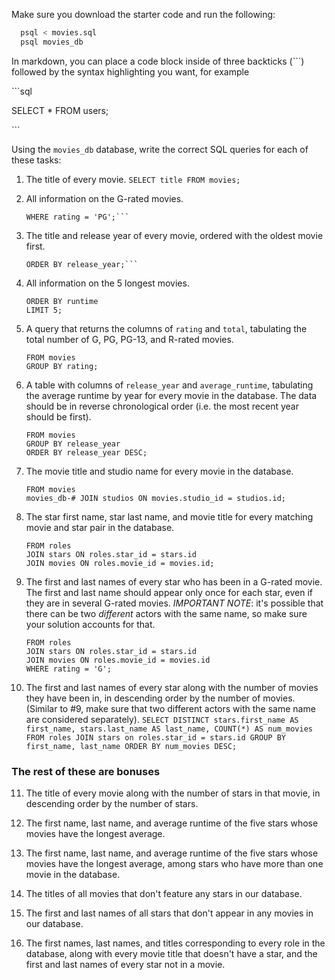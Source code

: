 Make sure you download the starter code and run the following:

```sh
  psql < movies.sql
  psql movies_db
```

In markdown, you can place a code block inside of three backticks (```) followed by the syntax highlighting you want, for example

\```sql

SELECT \* FROM users;

\```

Using the `movies_db` database, write the correct SQL queries for each of these tasks:

1.  The title of every movie.
    ```SELECT title FROM movies;```

2.  All information on the G-rated movies.
    ```SELECT * FROM movies
    WHERE rating = 'PG';```

3.  The title and release year of every movie, ordered with the
    oldest movie first.
    ```SELECT * FROM movies
    ORDER BY release_year;```
    
4.  All information on the 5 longest movies.
    ```SELECT * FROM movies
    ORDER BY runtime
    LIMIT 5;
    ```

5.  A query that returns the columns of `rating` and `total`, tabulating the total number of G, PG, PG-13, and R-rated movies.
    ```SELECT rating, COUNT(*) AS total
    FROM movies
    GROUP BY rating;
    ```

6.  A table with columns of `release_year` and `average_runtime`,
    tabulating the average runtime by year for every movie in the database. The data should be in reverse chronological order (i.e. the most recent year should be first).
    ```SELECT release_year, AVG(runtime) AS average_runtime
    FROM movies
    GROUP BY release_year
    ORDER BY release_year DESC;
    ```

7.  The movie title and studio name for every movie in the
    database.
    ```SELECT movies.title AS name, studios.name AS studio
    FROM movies
    movies_db-# JOIN studios ON movies.studio_id = studios.id;
    ```

8.  The star first name, star last name, and movie title for every
    matching movie and star pair in the database.
    ```SELECT stars.first_name AS first_name, stars.last_name AS last_name, movies.title AS Title_Of_Movie
    FROM roles
    JOIN stars ON roles.star_id = stars.id
    JOIN movies ON roles.movie_id = movies.id;
    ```

9.  The first and last names of every star who has been in a    G-rated movie. The first and last name should appear only once for each star, even if they are in several G-rated movies. *IMPORTANT NOTE*: it's possible that there can be two *different* actors with the same name, so make sure your solution accounts for that. 
    ```SELECT DISTINCT stars.first_name AS first_name, stars.last_name AS last_name, movies.rating AS rating
    FROM roles
    JOIN stars ON roles.star_id = stars.id
    JOIN movies ON roles.movie_id = movies.id
    WHERE rating = 'G';
    ```

10.  The first and last names of every star along with the number
of movies they have been in, in descending order by the number of movies. (Similar to #9, make sure that two different actors with the same name are considered separately).
    ```SELECT DISTINCT stars.first_name AS first_name, stars.last_name AS last_name, COUNT(*) AS num_movies
    FROM roles
    JOIN stars on roles.star_id = stars.id
    GROUP BY first_name, last_name
    ORDER BY num_movies DESC;
    ```

### The rest of these are bonuses

11. The title of every movie along with the number of stars in
    that movie, in descending order by the number of stars.

12. The first name, last name, and average runtime of the five
    stars whose movies have the longest average.

13. The first name, last name, and average runtime of the five
    stars whose movies have the longest average, among stars who have more than one movie in the database.

14. The titles of all movies that don't feature any stars in our
    database.

15. The first and last names of all stars that don't appear in any movies in our database.

16. The first names, last names, and titles corresponding to every
    role in the database, along with every movie title that doesn't have a star, and the first and last names of every star not in a movie.
